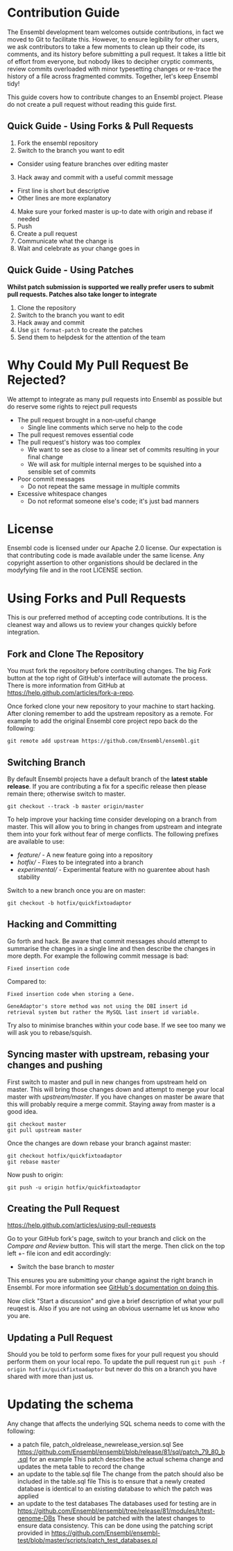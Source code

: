 # Contribution Guide

The Ensembl development team welcomes outside contributions, in fact we moved to Git to facilitate this. However, to ensure legibility for other users, we ask contributors to take a few moments to clean up their code, its comments, and its history before submitting a pull request. It takes a little bit of effort from everyone, but nobody likes to decipher cryptic comments, review commits overloaded with minor typesetting changes or re-trace the history of a file across fragmented commits. Together, let's keep Ensembl tidy! 

This guide covers how to contribute changes to an Ensembl project. Please do not create a pull request without reading this guide first.

## Quick Guide - Using Forks & Pull Requests

1. Fork the ensembl repository
2. Switch to the branch you want to edit
  * Consider using feature branches over editing master
3. Hack away and commit with a useful commit message
  * First line is short but descriptive
  * Other lines are more explanatory
4. Make sure your forked master is up-to date with origin and rebase if needed
6. Push
7. Create a pull request
8. Communicate what the change is
9. Wait and celebrate as your change goes in

## Quick Guide - Using Patches

**Whilst patch submission is supported we really prefer users to submit pull requests. Patches also take longer to integrate**

1. Clone the repository
2. Switch to the branch you want to edit
3. Hack away and commit
4. Use `git format-patch` to create the patches
5. Send them to helpdesk for the attention of the team

# Why Could My Pull Request Be Rejected?

We attempt to integrate as many pull requests into Ensembl as possible but do reserve some rights to reject pull requests

* The pull request brought in a non-useful change
    - Single line comments which serve no help to the code
* The pull request removes essential code
* The pull request's history was too complex
    - We want to see as close to a linear set of commits resulting in your final change
    - We will ask for multiple internal merges to be squished into a sensible set of commits
* Poor commit messages
    - Do not repeat the same message in multiple commits
* Excessive whitespace changes
    - Do not reformat someone else's code; it's just bad manners

# License

Ensembl code is licensed under our Apache 2.0 license. Our expectation is that contributing code is made available under the same license. Any copyright assertion to other organistions should be declared in the modyfying file and in the root LICENSE section.

# Using Forks and Pull Requests

This is our preferred method of accepting code contributions. It is the cleanest way and allows us to review your changes quickly before integration.

## Fork and Clone The Repository

You must fork the repository before contributing changes. The big _Fork_ button at the top right of GitHub's interface will automate the process. There is more information from GitHub at https://help.github.com/articles/fork-a-repo. 

Once forked clone your new repository to your machine to start hacking. After cloning remember to add the upstream repository as a remote. For example to add the original Ensembl core project repo back do the following:

```
git remote add upstream https://github.com/Ensembl/ensembl.git
```

## Switching Branch

By default Ensembl projects have a default branch of the **latest stable release**. If you are contributing a fix for a specific release then please remain there; otherwise switch to master.

```
git checkout --track -b master origin/master
```

To help improve your hacking time consider developing on a branch from master. This will allow you to bring in changes from upstream and integrate them into your fork without fear of merge conflicts. The following prefixes are available to use:

* _feature/_ - A new feature going into a repository
* _hotfix/_ - Fixes to be integrated into a branch
* _experimental/_ - Experimental feature with no guarentee about hash stability

Switch to a new branch once you are on master:

```
git checkout -b hotfix/quickfixtoadaptor
```

## Hacking and Committing

Go forth and hack. Be aware that commit messages should attempt to summarise the changes in a single line and then describe the changes in more depth. For example the following commit message is bad:

```
Fixed insertion code
```

Compared to:

```
Fixed insertion code when storing a Gene.

GeneAdaptor's store method was not using the DBI insert id 
retrieval system but rather the MySQL last insert id variable.
```

Try also to minimise branches within your code base. If we see too many we will ask you to rebase/squish.

## Syncing master with upstream, rebasing your changes and pushing

First switch to master and pull in new changes from upstream held on master. This will bring those changes down and attempt to merge your local master with _upstream/master_. If you have changes on master be aware that this will probably require a merge commit. Staying away from master is a good idea.

```
git checkout master
git pull upstream master
```
Once the changes are down rebase your branch against master:

```
git checkout hotfix/quickfixtoadaptor
git rebase master
```
Now push to origin:

```
git push -u origin hotfix/quickfixtoadaptor
```

## Creating the Pull Request

https://help.github.com/articles/using-pull-requests

Go to your GitHub fork's page, switch to your branch and click on the _Compare and Review_ button. This will start the merge. Then click on the top left +- file icon and edit accordingly:

* Switch the base branch to _master_

This ensures you are submitting your change against the right branch in Ensembl. For more information see [GitHub's documentation on doing this](https://help.github.com/articles/using-pull-requests#changing-the-branch-range-and-destination-repository).

Now click "Start a discussion" and give a brief description of what your pull reuqest is. Also if you are not using an obvious username let us know who you are.

## Updating a Pull Request

Should you be told to perform some fixes for your pull request you should perform them on your local repo. To update the pull request run `git push -f origin hotfix/quickfixtoadaptor` but never do this on a branch you have shared with more than just us.


# Updating the schema

Any change that affects the underlying SQL schema needs to come with the following:
- a patch file, patch_oldrelease_newrelease_version.sql
See https://github.com/Ensembl/ensembl/blob/release/81/sql/patch_79_80_b.sql for an example
This patch describes the actual schema change and updates the meta table to record the change
- an update to the table.sql file
The change from the patch should also be included in the table.sql file
This is to ensure that a newly created database is identical to an existing database to which the patch was applied
- an update to the test databases
The databases used for testing are in https://github.com/Ensembl/ensembl/tree/release/81/modules/t/test-genome-DBs
These should be patched with the latest changes to ensure data consistency.
This can be done using the patching script provided in https://github.com/Ensembl/ensembl-test/blob/master/scripts/patch_test_databases.pl
